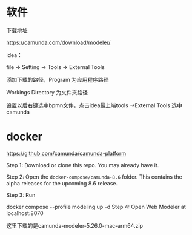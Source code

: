 # 软件

下载地址

https://camunda.com/download/modeler/

idea：

file -> Setting -> Tools -> External Tools

添加下载的路径，Program 为应用程序路径

Workings Directory 为文件夹路径

设置以后右键选中bpmn文件，点击idea最上端tools ->External Tools 选中camunda

# docker

https://github.com/camunda/camunda-platform

Step 1: Download or clone this repo. You may already have it.

Step 2: Open the `docker-compose/camunda-8.6` folder. This contains the alpha releases for the upcoming 8.6 release.

Step 3: Run

docker compose --profile modeling up -d
Step 4: Open Web Modeler at localhost:8070

这里下载的是camunda-modeler-5.26.0-mac-arm64.zip

